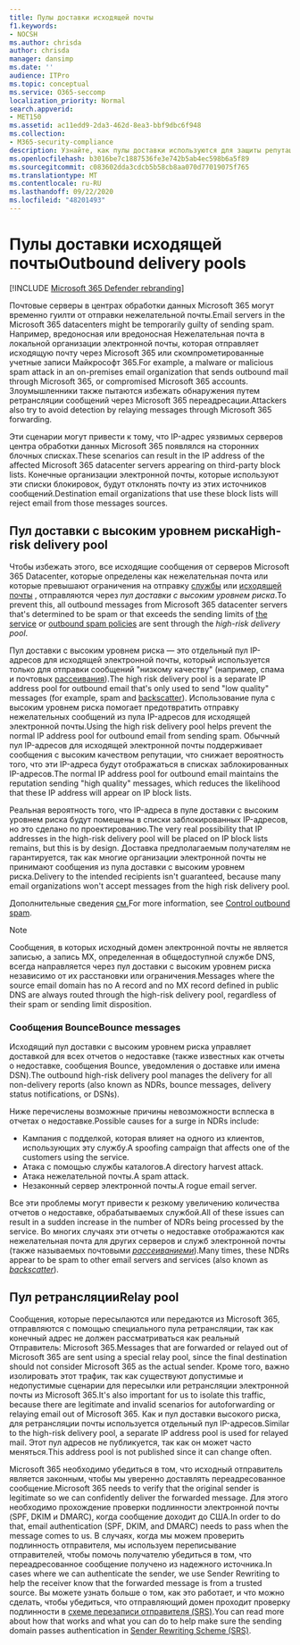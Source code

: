 ```yaml
---
title: Пулы доставки исходящей почты
f1.keywords:
- NOCSH
ms.author: chrisda
author: chrisda
manager: dansimp
ms.date: ''
audience: ITPro
ms.topic: conceptual
ms.service: O365-seccomp
localization_priority: Normal
search.appverid:
- MET150
ms.assetid: ac11edd9-2da3-462d-8ea3-bbf9dbc6f948
ms.collection:
- M365-security-compliance
description: Узнайте, как пулы доставки используются для защиты репутации почтовых серверов в центрах обработки данных Microsoft 365.
ms.openlocfilehash: b3016be7c1887536fe3e742b5ab4ec598b6a5f89
ms.sourcegitcommit: c083602dda3cdcb5b58cb8aa070d77019075f765
ms.translationtype: MT
ms.contentlocale: ru-RU
ms.lasthandoff: 09/22/2020
ms.locfileid: "48201493"
---
```

# <a name="outbound-delivery-pools"></a><span data-ttu-id="2cc53-103">Пулы доставки исходящей почты</span><span class="sxs-lookup"><span data-stu-id="2cc53-103">Outbound delivery pools</span></span>

[!INCLUDE [Microsoft 365 Defender rebranding](../includes/microsoft-defender-for-office.md)]


<span data-ttu-id="2cc53-104">Почтовые серверы в центрах обработки данных Microsoft 365 могут временно гуилти от отправки нежелательной почты.</span><span class="sxs-lookup"><span data-stu-id="2cc53-104">Email servers in the Microsoft 365 datacenters might be temporarily guilty of sending spam.</span></span> <span data-ttu-id="2cc53-105">Например, вредоносная или вредоносная Нежелательная почта в локальной организации электронной почты, которая отправляет исходящую почту через Microsoft 365 или скомпрометированные учетные записи Майкрософт 365.</span><span class="sxs-lookup"><span data-stu-id="2cc53-105">For example, a malware or malicious spam attack in an on-premises email organization that sends outbound mail through Microsoft 365, or compromised Microsoft 365 accounts.</span></span> <span data-ttu-id="2cc53-106">Злоумышленники также пытаются избежать обнаружения путем ретрансляции сообщений через Microsoft 365 переадресации.</span><span class="sxs-lookup"><span data-stu-id="2cc53-106">Attackers also try to avoid detection by relaying messages through Microsoft 365 forwarding.</span></span>

<span data-ttu-id="2cc53-107">Эти сценарии могут привести к тому, что IP-адрес уязвимых серверов центра обработки данных Microsoft 365 появлялся на сторонних блочных списках.</span><span class="sxs-lookup"><span data-stu-id="2cc53-107">These scenarios can result in the IP address of the affected Microsoft 365 datacenter servers appearing on third-party block lists.</span></span> <span data-ttu-id="2cc53-108">Конечные организации электронной почты, которые используют эти списки блокировок, будут отклонять почту из этих источников сообщений.</span><span class="sxs-lookup"><span data-stu-id="2cc53-108">Destination email organizations that use these block lists will reject email from those messages sources.</span></span>

## <a name="high-risk-delivery-pool"></a><span data-ttu-id="2cc53-109">Пул доставки с высоким уровнем риска</span><span class="sxs-lookup"><span data-stu-id="2cc53-109">High-risk delivery pool</span></span>
<span data-ttu-id="2cc53-110">Чтобы избежать этого, все исходящие сообщения от серверов Microsoft 365 Datacenter, которые определены как нежелательная почта или которые превышают ограничения на отправку [службы](https://docs.microsoft.com/office365/servicedescriptions/exchange-online-service-description/exchange-online-limits#sending-limits-across-office-365-options) или [исходящей почты](configure-the-outbound-spam-policy.md) , отправляются через _пул доставки с высоким уровнем риска_.</span><span class="sxs-lookup"><span data-stu-id="2cc53-110">To prevent this, all outbound messages from Microsoft 365 datacenter servers that's determined to be spam or that exceeds the sending limits of [the service](https://docs.microsoft.com/office365/servicedescriptions/exchange-online-service-description/exchange-online-limits#sending-limits-across-office-365-options) or [outbound spam policies](configure-the-outbound-spam-policy.md) are sent through the _high-risk delivery pool_.</span></span>

<span data-ttu-id="2cc53-111">Пул доставки с высоким уровнем риска — это отдельный пул IP-адресов для исходящей электронной почты, который используется только для отправки сообщений "низкому качеству" (например, спама и почтовых [рассеивания](backscatter-messages-and-eop.md)).</span><span class="sxs-lookup"><span data-stu-id="2cc53-111">The high risk delivery pool is a separate IP address pool for outbound email that's only used to send "low quality" messages (for example, spam and [backscatter](backscatter-messages-and-eop.md)).</span></span> <span data-ttu-id="2cc53-112">Использование пула с высоким уровнем риска помогает предотвратить отправку нежелательных сообщений из пула IP-адресов для исходящей электронной почты.</span><span class="sxs-lookup"><span data-stu-id="2cc53-112">Using the high risk delivery pool helps prevent the normal IP address pool for outbound email from sending spam.</span></span> <span data-ttu-id="2cc53-113">Обычный пул IP-адресов для исходящей электронной почты поддерживает сообщения с высоким качеством репутации, что снижает вероятность того, что эти IP-адреса будут отображаться в списках заблокированных IP-адресов.</span><span class="sxs-lookup"><span data-stu-id="2cc53-113">The normal IP address pool for outbound email maintains the reputation sending "high quality" messages, which reduces the likelihood that these IP address will appear on IP block lists.</span></span>

<span data-ttu-id="2cc53-114">Реальная вероятность того, что IP-адреса в пуле доставки с высоким уровнем риска будут помещены в списки заблокированных IP-адресов, но это сделано по проектированию.</span><span class="sxs-lookup"><span data-stu-id="2cc53-114">The very real possibility that IP addresses in the high-risk delivery pool will be placed on IP block lists remains, but this is by design.</span></span> <span data-ttu-id="2cc53-115">Доставка предполагаемым получателям не гарантируется, так как многие организации электронной почты не принимают сообщения из пула доставки с высоким уровнем риска.</span><span class="sxs-lookup"><span data-stu-id="2cc53-115">Delivery to the intended recipients isn't guaranteed, because many email organizations won't accept messages from the high risk delivery pool.</span></span>

<span data-ttu-id="2cc53-116">Дополнительные сведения [см.](outbound-spam-controls.md)</span><span class="sxs-lookup"><span data-stu-id="2cc53-116">For more information, see [Control outbound spam](outbound-spam-controls.md).</span></span>

> [!NOTE]
> <span data-ttu-id="2cc53-117">Сообщения, в которых исходный домен электронной почты не является записью, а запись MX, определенная в общедоступной службе DNS, всегда направляется через пул доставки с высоким уровнем риска независимо от их расстановки или ограничения.</span><span class="sxs-lookup"><span data-stu-id="2cc53-117">Messages where the source email domain has no A record and no MX record defined in public DNS are always routed through the high-risk delivery pool, regardless of their spam or sending limit disposition.</span></span>

### <a name="bounce-messages"></a><span data-ttu-id="2cc53-118">Сообщения Bounce</span><span class="sxs-lookup"><span data-stu-id="2cc53-118">Bounce messages</span></span>

<span data-ttu-id="2cc53-119">Исходящий пул доставки с высоким уровнем риска управляет доставкой для всех отчетов о недоставке (также известных как отчеты о недоставке, сообщения Bounce, уведомления о доставке или имена DSN).</span><span class="sxs-lookup"><span data-stu-id="2cc53-119">The outbound high-risk delivery pool manages the delivery for all non-delivery reports (also known as NDRs, bounce messages, delivery status notifications, or DSNs).</span></span>

<span data-ttu-id="2cc53-120">Ниже перечислены возможные причины невозможности всплеска в отчетах о недоставке.</span><span class="sxs-lookup"><span data-stu-id="2cc53-120">Possible causes for a surge in NDRs include:</span></span>

- <span data-ttu-id="2cc53-121">Кампания с подделкой, которая влияет на одного из клиентов, использующих эту службу.</span><span class="sxs-lookup"><span data-stu-id="2cc53-121">A spoofing campaign that affects one of the customers using the service.</span></span>
- <span data-ttu-id="2cc53-122">Атака с помощью службы каталогов.</span><span class="sxs-lookup"><span data-stu-id="2cc53-122">A directory harvest attack.</span></span>
- <span data-ttu-id="2cc53-123">Атака нежелательной почты.</span><span class="sxs-lookup"><span data-stu-id="2cc53-123">A spam attack.</span></span>
- <span data-ttu-id="2cc53-124">Незаконный сервер электронной почты.</span><span class="sxs-lookup"><span data-stu-id="2cc53-124">A rogue email server.</span></span>

<span data-ttu-id="2cc53-125">Все эти проблемы могут привести к резкому увеличению количества отчетов о недоставке, обрабатываемых службой.</span><span class="sxs-lookup"><span data-stu-id="2cc53-125">All of these issues can result in a sudden increase in the number of NDRs being processed by the service.</span></span> <span data-ttu-id="2cc53-126">Во многих случаях эти отчеты о недоставке отображаются как нежелательная почта для других серверов и служб электронной почты (также называемых почтовыми _[рассеиваниеми](backscatter-messages-and-eop.md)_).</span><span class="sxs-lookup"><span data-stu-id="2cc53-126">Many times, these NDRs appear to be spam to other email servers and services (also known as _[backscatter](backscatter-messages-and-eop.md)_).</span></span>

## <a name="relay-pool"></a><span data-ttu-id="2cc53-127">Пул ретрансляции</span><span class="sxs-lookup"><span data-stu-id="2cc53-127">Relay pool</span></span>

<span data-ttu-id="2cc53-128">Сообщения, которые пересылаются или передаются из Microsoft 365, отправляются с помощью специального пула ретрансляции, так как конечный адрес не должен рассматриваться как реальный Отправитель: Microsoft 365.</span><span class="sxs-lookup"><span data-stu-id="2cc53-128">Messages that are forwarded or relayed out of Microsoft 365 are sent using a special relay pool, since the final destination should not consider Microsoft 365 as the actual sender.</span></span> <span data-ttu-id="2cc53-129">Кроме того, важно изолировать этот трафик, так как существуют допустимые и недопустимые сценарии для пересылки или ретрансляции электронной почты из Microsoft 365.</span><span class="sxs-lookup"><span data-stu-id="2cc53-129">It's also important for us to isolate this traffic, because there are legitimate and invalid scenarios for autoforwarding or relaying email out of Microsoft 365.</span></span> <span data-ttu-id="2cc53-130">Как и пул доставки высокого риска, для ретрансляции почты используется отдельный пул IP-адресов.</span><span class="sxs-lookup"><span data-stu-id="2cc53-130">Similar to the high-risk delivery pool, a separate IP address pool is used for relayed mail.</span></span> <span data-ttu-id="2cc53-131">Этот пул адресов не публикуется, так как он может часто меняться.</span><span class="sxs-lookup"><span data-stu-id="2cc53-131">This address pool is not published since it can change often.</span></span>

<span data-ttu-id="2cc53-132">Microsoft 365 необходимо убедиться в том, что исходный отправитель является законным, чтобы мы уверенно доставлять переадресованное сообщение.</span><span class="sxs-lookup"><span data-stu-id="2cc53-132">Microsoft 365 needs to verify that the original sender is legitimate so we can confidently deliver the forwarded message.</span></span> <span data-ttu-id="2cc53-133">Для этого необходимо прохождение проверки подлинности электронной почты (SPF, DKIM и DMARC), когда сообщение доходит до США.</span><span class="sxs-lookup"><span data-stu-id="2cc53-133">In order to do that, email authentication (SPF, DKIM, and DMARC) needs to pass when the message comes to us.</span></span> <span data-ttu-id="2cc53-134">В случаях, когда мы можем проверить подлинность отправителя, мы используем переписывание отправителей, чтобы помочь получателю убедиться в том, что переадресованное сообщение получено из надежного источника.</span><span class="sxs-lookup"><span data-stu-id="2cc53-134">In cases where we can authenticate the sender, we use Sender Rewriting to help the receiver know that the forwarded message is from a trusted source.</span></span> <span data-ttu-id="2cc53-135">Вы можете узнать больше о том, как это работает, и что можно сделать, чтобы убедиться, что отправляющий домен проходит проверку подлинности в [схеме перезаписи отправителя (SRS)](https://docs.microsoft.com/office365/troubleshoot/antispam/sender-rewriting-scheme).</span><span class="sxs-lookup"><span data-stu-id="2cc53-135">You can read more about how that works and what you can do to help make sure the sending domain passes authentication in [Sender Rewriting Scheme (SRS)](https://docs.microsoft.com/office365/troubleshoot/antispam/sender-rewriting-scheme).</span></span>
